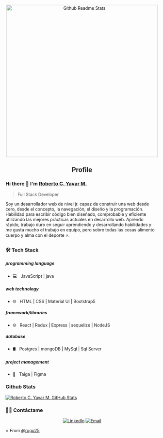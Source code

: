 <p align="center">
 <img width="500px" src="https://devtechnosys.com/insights/wp-content/uploads/2021/07/full-stack-development.gif" align="center" alt="Github Readme Stats" />
 <h2 align="center">Profile</h2>
</p>

### Hi there 👋 I'm [Roberto C. Yavar M.](https://www.linkedin.com/in/robertoyavar/)
> Full Stack Developer

<div>
 <p>
Soy un desarrollador web de nivel jr. capaz de construir una web desde cero, desde el concepto, la navegación, el diseño y la programación. Habilidad para escribir código bien diseñado, comprobable y eficiente utilizando las mejores prácticas actuales en desarrollo web. Aprendo rápido, trabajo duro en seguir aprendiendo y desarrollando habilidades y me gusta mucho el trabajo en equipo, pero sobre todas las cosas alimento cuerpo y alma con el deporte ⚡.

 </p>
</div>

<h3>🛠 Tech Stack</h3>
 <h5>programming language</h5>

- 💻 &nbsp; JavaScript | java 

<h5>web technology</h5>

- 🌐 &nbsp; HTML | CSS | Material UI | Bootstrap5

<h5>framework/libraries</h5>

- 🌐 &nbsp; React | Redux | Express | sequelize | NodeJS

<h5>database</h5>

- 🛢 &nbsp; Postgres | mongoDB | MySql | Sql Server

<h5>project management</h5>

- 🔧 &nbsp; Taiga | Figma



### Github Stats

[![Roberto C. Yavar M. GitHub Stats](https://github-readme-stats.vercel.app/api?username=rogu25&show_icons=true&count_private=true)](https://github.com/rogu25)

<h3> 🤝🏻 Contáctame </h3>

<p align="center">
<a href="https://www.linkedin.com/in/robertoyavar/" target="_blank"><img alt="LinkedIn" src="https://img.shields.io/badge/LinkedIn-@robertoyavar-blue?style=flat&logo=linkedin"></a>
<a href="mailto:ryavar.montesinos@gmail.com"><img alt="Email" src="https://img.shields.io/badge/Email-ryavar.montesinos@gmail.com-blue?style=flat&logo=gmail"></a>
</p>


⭐️ From [@rogu25](https://github.com/rogu25)


